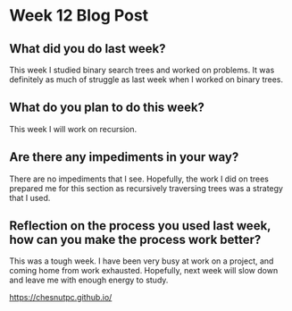 # Week 12 Blog Post

## What did you do last week?

This week I studied binary search trees and worked on problems.  It was definitely as much of struggle as last week when I worked on binary trees.

## What do you plan to do this week?

This week I will work on recursion.

## Are there any impediments in your way?

There are no impediments that I see.  Hopefully, the work I did on trees prepared me for this section as recursively traversing trees was a strategy that I used.

## Reflection on the process you used last week, how can you make the process work better?

This was a tough week.  I have been very busy at work on a project, and coming home from work exhausted.  Hopefully, next week will slow down and leave me with enough energy to study.

https://chesnutpc.github.io/
